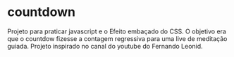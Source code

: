 # countdown
Projeto para praticar javascript e o Efeito embaçado do CSS. O objetivo era que o countdow fizesse a contagem regressiva para uma live de meditação guiada.
Projeto inspirado no canal do youtube do Fernando Leonid.
